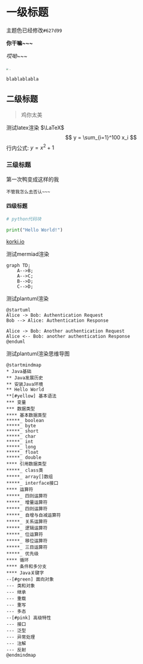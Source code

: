 # 一级标题


主题色已经修改`#627d99`


**你干嘛~~~**

*哎呦~~~*

<img src="_media/brave_kun.png" style="zoom:33%;" />
<img src="_media/seahipage-logo.svg" style="zoom:13%;" />



`blablablabla`

## 二级标题
> 鸡你太美

测试latex渲染 $\LaTeX$
$$
y = \sum_{i=1}^100 x_i
$$
行内公式: $y = x^2 + 1$


### 三级标题
第一次鸭变成这样的我

```
不管我怎么去否认~~~
```

#### 四级标题
```python
# python代码块

print("Hello World!")

```


[korki.io](https://kroki.io)


测试mermiad渲染
```mermaid
graph TD;
    A-->B;
    A-->C;
    B-->D;
    C-->D;

```

测试plantuml渲染
```plantuml
@startuml
Alice -> Bob: Authentication Request
Bob --> Alice: Authentication Response

Alice -> Bob: Another authentication Request
Alice <-- Bob: another authentication Response
@enduml
```
测试plantuml渲染思维导图

```plantuml
@startmindmap
* Java基础
** Java发展历史
** 安装Java环境
** Hello World
**[#yellow] 基本语法
*** 变量
*** 数据类型
**** 基本数据类型
*****_ boolean
*****_ byte
*****_ short
*****_ char
*****_ int
*****_ long
*****_ float
*****_ double
**** 引用数据类型
*****_ class类
*****_ array[]数组
*****_ interface接口
**** 运算符
*****_ 四则运算符
*****_ 增量运算符
*****_ 四则运算符
*****_ 自增与自减运算符
*****_ 关系运算符
*****_ 逻辑运算符
*****_ 位运算符
*****_ 移位运算符
*****_ 三目运算符
*****_ 优先级
**** 循环
**** 条件和多分支
**** Java关键字
--[#green] 面向对象
--- 类和对象
--- 继承
--- 重载
--- 重写
--- 多态
--[#pink] 高级特性
--- 接口
--- 泛型
--- 异常处理
--- 注解
--- 反射
@endmindmap

```

